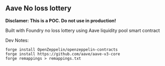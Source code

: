## Aave No loss lottery

**Disclamer: This is a POC.  Do not use in production!**

Built with Foundry no loss lottery using Aave liquidity pool smart contract


Dev Notes: 

```shell
forge install OpenZeppelin/openzeppelin-contracts
forge install https://github.com/aave/aave-v3-core 
forge remappings > remappings.txt
```